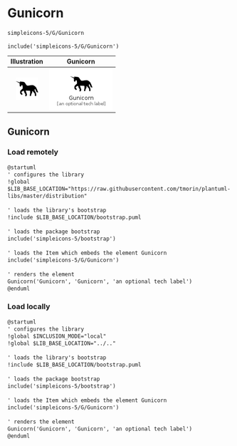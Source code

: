 # Gunicorn


```text
simpleicons-5/G/Gunicorn
```

```text
include('simpleicons-5/G/Gunicorn')
```



| Illustration | Gunicorn |
| :---: | :---: |
| ![illustration for Illustration](../../simpleicons-5/G/Gunicorn.png) | ![illustration for Gunicorn](../../simpleicons-5/G/Gunicorn.Local.png) |




## Gunicorn

### Load remotely
```plantuml
@startuml
' configures the library
!global $LIB_BASE_LOCATION="https://raw.githubusercontent.com/tmorin/plantuml-libs/master/distribution"

' loads the library's bootstrap
!include $LIB_BASE_LOCATION/bootstrap.puml

' loads the package bootstrap
include('simpleicons-5/bootstrap')

' loads the Item which embeds the element Gunicorn
include('simpleicons-5/G/Gunicorn')

' renders the element
Gunicorn('Gunicorn', 'Gunicorn', 'an optional tech label')
@enduml
```

### Load locally
```plantuml
@startuml
' configures the library
!global $INCLUSION_MODE="local"
!global $LIB_BASE_LOCATION="../.."

' loads the library's bootstrap
!include $LIB_BASE_LOCATION/bootstrap.puml

' loads the package bootstrap
include('simpleicons-5/bootstrap')

' loads the Item which embeds the element Gunicorn
include('simpleicons-5/G/Gunicorn')

' renders the element
Gunicorn('Gunicorn', 'Gunicorn', 'an optional tech label')
@enduml
```

